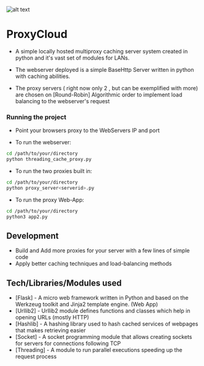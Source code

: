 ![alt text](ProxyCloud/WebApp.png)


# ProxyCloud
- A simple locally hosted  multiproxy caching server system created in python and it's vast set of modules for LANs.

- The webserver deployed is a simple BaseHttp Server written in python with caching abilities.
- The proxy servers ( right now only 2 , but can be exemplified with more) are chosen on  [Round-Robin] Algorithmic order
  to implement load balancing to the webserver's request




### Running the project

* Point your browsers proxy to the WebServers IP and port

* To run the webserver:

```sh
cd /path/to/your/directory
python threading_cache_proxy.py
```
* To run the two proxies built in:

```sh
cd /path/to/your/directory
python proxy_server<serverid>.py
```

* To run the proxy Web-App:
```sh
cd /path/to/your/directory
python3 app2.py
```
## Development

* Build and Add more proxies for your server with a few lines of simple code
* Apply better caching techniques and load-balancing methods


## Tech/Libraries/Modules used
* [Flask] - A micro web framework written in Python and based on the Werkzeug toolkit and Jinja2 template engine. (Web App)
* [Urllib2] - Urllib2 module defines functions and classes which help in opening URLs (mostly HTTP)
* [Hashlib] - A hashing library used to hash cached services of webpages that makes retrieving easier
* [Socket] - A socket programming module that allows creating sockets for servers for connections following TCP
* [Threading] - A module to run parallel executions speeding up the request process




